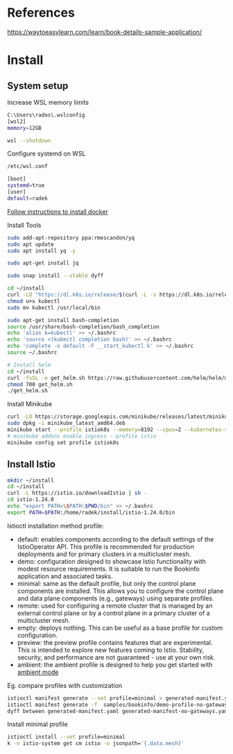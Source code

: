 # References
https://waytoeasylearn.com/learn/book-details-sample-application/

# Install

## System setup

Increase WSL memory limits
```bash
C:\Users\rados\.wslconfig
[wsl2]
memory=12GB

wsl --shutdown
```

Configure systemd on WSL
```bash
/etc/wsl.conf

[boot]
systemd=true
[user]
default=radek
```

[Follow instructions to install docker](https://docs.docker.com/engine/install/ubuntu/)

Install Tools
```bash
sudo add-apt-repository ppa:rmescandon/yq
sudo apt update
sudo apt install yq -y

sudo apt-get install jq

sudo snap install --stable dyff

cd ~/install
curl -LO "https://dl.k8s.io/release/$(curl -L -s https://dl.k8s.io/release/stable.txt)/bin/linux/amd64/kubectl"
chmod u+x kubectl 
sudo mv kubectl /usr/local/bin

sudo apt-get install bash-completion
source /usr/share/bash-completion/bash_completion
echo 'alias k=kubectl' >> ~/.bashrc
echo 'source <(kubectl completion bash)' >> ~/.bashrc
echo 'complete -o default -F __start_kubectl k' >> ~/.bashrc
source ~/.bashrc 

# Install helm
cd ~/install
curl -fsSL -o get_helm.sh https://raw.githubusercontent.com/helm/helm/main/scripts/get-helm-3
chmod 700 get_helm.sh
./get_helm.sh

```

Install Minikube
```bash
curl -LO https://storage.googleapis.com/minikube/releases/latest/minikube_latest_amd64.deb
sudo dpkg -i minikube_latest_amd64.deb
minikube start --profile istiok8s --memory=8192 --cpus=2 --kubernetes-version=v1.26.1
# minikube addons enable ingress --profile istio
minikube config set profile istiok8s
```

## Install Istio


```bash
mkdir ~/install
cd ~/install
curl -L https://istio.io/downloadIstio | sh -
cd istio-1.24.0
echo "export PATH=\$PATH:$PWD/bin" >> ~/.bashrc 
export PATH=$PATH:/home/radek/install/istio-1.24.0/bin
```

Istioctl installation method profile:
- default: enables components according to the default settings of the IstioOperator API. This profile is recommended for production deployments and for primary clusters in a multicluster mesh.
- demo: configuration designed to showcase Istio functionality with modest resource requirements. It is suitable to run the Bookinfo application and associated tasks.
- minimal: same as the default profile, but only the control plane components are installed. This allows you to configure the control plane and data plane components (e.g., gateways) using separate profiles.
- remote: used for configuring a remote cluster that is managed by an external control plane or by a control plane in a primary cluster of a multicluster mesh.
- empty: deploys nothing. This can be useful as a base profile for custom configuration. 
- preview: the preview profile contains features that are experimental. This is intended to explore new features coming to Istio. Stability, security, and performance are not guaranteed - use at your own risk.
- ambient: the ambient profile is designed to help you get started with [ambient mode](https://istio.io/latest/docs/ambient/)

Eg. compare profiles with customization
```bash
istioctl manifest generate --set profile=minimal > generated-manifest.yaml
istioctl manifest generate -f  samples/bookinfo/demo-profile-no-gateways.yaml > generated-manifest-no-gateways.yaml
dyff between generated-manifest.yaml generated-manifest-no-gateways.yaml > generated-manifests-diff.yaml
```

Install minimal profile
```bash
istioctl install --set profile=minimal
k -n istio-system get cm istio -o jsonpath='{.data.mesh}'
```